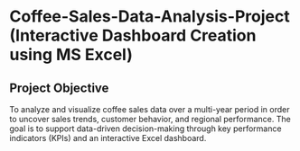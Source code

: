 #  Coffee-Sales-Data-Analysis-Project (Interactive Dashboard Creation using MS Excel)

## Project Objective
To analyze and visualize coffee sales data over a multi-year period in order to uncover sales trends, customer behavior, and regional performance. The goal is to support data-driven decision-making through key performance indicators (KPIs) and an interactive Excel dashboard.
